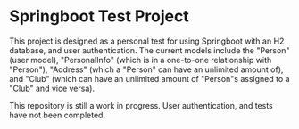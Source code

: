 # Springboot Test Project

This project is designed as a personal test for using Springboot with an H2 database, and user authentication. The current models include the "Person" (user model), "PersonalInfo" (which is in a one-to-one relationship with "Person"), "Address" (which a "Person" can have an unlimited amount of), and "Club" (which can have an unlimited amount of "Person"s assigned to a "Club" and vice versa).

This repository is still a work in progress. User authentication, and tests have not been completed. 
